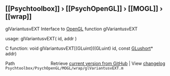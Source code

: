 ## [[Psychtoolbox]] &#8250; [[PsychOpenGL]] &#8250; [[MOGL]] &#8250; [[wrap]]

glVariantusvEXT  Interface to [OpenGL](OpenGL) function glVariantusvEXT  
  
usage:  glVariantusvEXT( id, addr )  
  
C function:  void glVariantusvEXT[(GLuint]((GLuint) id, const [GLushort](GLushort)\* addr)  




<div class="code_header" style="text-align:right;">
  <span style="float:left;">Path&nbsp;&nbsp;</span> <span class="counter">Retrieve <a href=
  "https://raw.github.com/Psychtoolbox-3/Psychtoolbox-3/beta/Psychtoolbox/PsychOpenGL/MOGL/wrap/glVariantusvEXT.m">current version from GitHub</a> | View <a href=
  "https://github.com/Psychtoolbox-3/Psychtoolbox-3/commits/beta/Psychtoolbox/PsychOpenGL/MOGL/wrap/glVariantusvEXT.m">changelog</a></span>
</div>
<div class="code">
  <code>Psychtoolbox/PsychOpenGL/MOGL/wrap/glVariantusvEXT.m</code>
</div>

